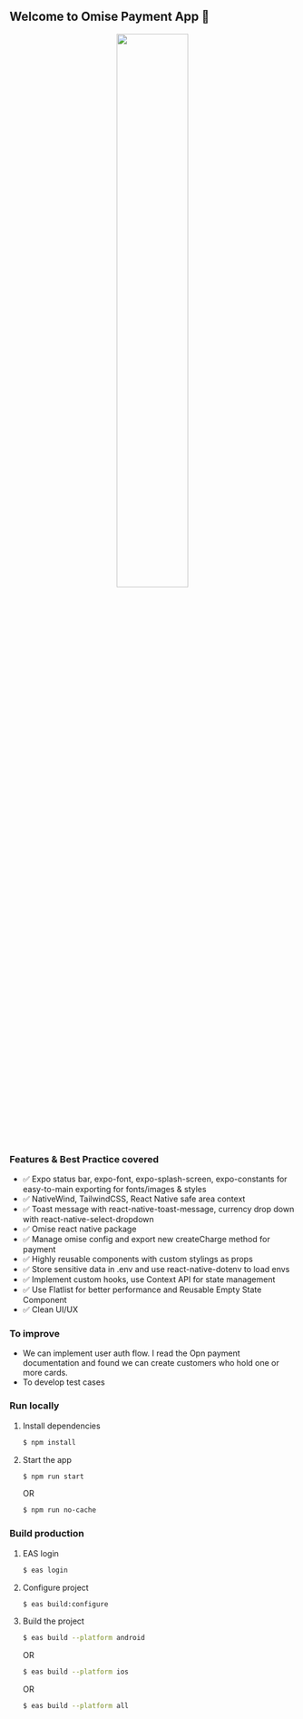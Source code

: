 ## Welcome to Omise Payment App 👋

<p align="center">
<image style="width:50%;height: auto; object-fit:cover;" src="https://github.com/AikeNyanLynnOo/payment-app-react-native/blob/main/assets/payment_record.gif?raw=true"/>
</p>

### Features & Best Practice covered

- ✅ Expo status bar, expo-font, expo-splash-screen, expo-constants for easy-to-main exporting for fonts/images & styles
- ✅ NativeWind, TailwindCSS, React Native safe area context
- ✅ Toast message with react-native-toast-message, currency drop down with react-native-select-dropdown
- ✅ Omise react native package
- ✅ Manage omise config and export new createCharge method for payment
- ✅ Highly reusable components with custom stylings as props
- ✅ Store sensitive data in .env and use react-native-dotenv to load envs
- ✅ Implement custom hooks, use Context API for state management
- ✅ Use Flatlist for better performance and Reusable Empty State Component
- ✅ Clean UI/UX

### To improve

- We can implement user auth flow. I read the Opn payment documentation and found we can create customers who hold one or more cards.
- To develop test cases

### Run locally

1. Install dependencies

   ```bash
   $ npm install
   ```

2. Start the app

   ```bash
   $ npm run start
   ```

   OR

   ```bash
   $ npm run no-cache
   ```

### Build production

1. EAS login

   ```bash
   $ eas login
   ```

2. Configure project

   ```bash
   $ eas build:configure
   ```

3. Build the project

   ```bash
   $ eas build --platform android
   ```

   OR

   ```bash
   $ eas build --platform ios
   ```

   OR

   ```bash
   $ eas build --platform all
   ```
